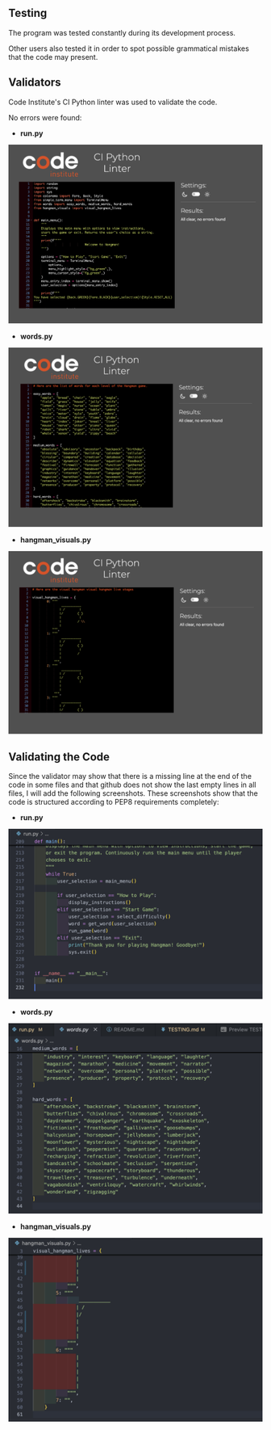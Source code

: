 ## Testing

The program was tested constantly during its development process.

Other users also tested it in order to spot possible grammatical mistakes that the code may present.

## Validators

Code Institute's CI Python linter was used to validate the code.

No errors were found:

- **run.py**
<img src="assets/images/run.py-validator.png">

- **words.py**
<img src="assets/images/words.py-validator.png">

- **hangman_visuals.py**
<img src="assets/images/hangman-visuals-validator.png">

## Validating the Code

Since the validator may show that there is a missing line at the end of the code in some files
and that github does not show the last empty lines in all files, I will add the following
screenshots. These screenshots show that the code is structured according to PEP8 requirements
completely:

- **run.py**
<img src="assets/images/run.py-endline.png">

- **words.py**
<img src="assets/images/words.py-endline.png">

- **hangman_visuals.py**
<img src="assets/images/hangman-visuals.py-endline.png">
